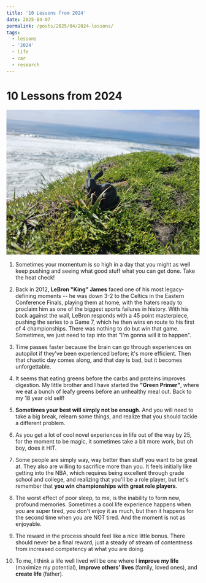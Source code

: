 ```yaml
---
title: '10 Lessons from 2024'
date: 2025-04-07
permalink: /posts/2025/04/2024-lessons/
tags:
  - lessons
  - '2024'
  - life
  - car
  - research
---
```


# 10 Lessons from 2024

<img src="/files/bunny_images/bunny1.jpg" alt="Bunny"> 

1. Sometimes your momentum is so high in a day that you might as well keep pushing and seeing what good stuff what you can get done. Take the heat check!

2. Back in 2012, <b>LeBron "King" James</b> faced one of his most legacy-defining moments -- he was down 3-2 to the Celtics in the Eastern Conference Finals, playing them at home, with the haters ready to proclaim him as one of the biggest sports failures in history. With his back against the wall, LeBron responds with a 45 point masterpiece, pushing the series to a Game 7, which he then wins en route to his first of 4 championships. There was nothing to do but win that game. Sometimes, we just need to tap into that "I'm gonna will it to happen".

3. Time passes faster because the brain can go through experiences on autopilot if they've been experienced before; it's more efficient. Then that chaotic day comes along, and that day is bad, but it becomes unforgettable. 

4. It seems that eating greens before the carbs and proteins improves digestion. My little brother and I have started the <b>"Green Primer"</b>, where we eat a bunch of leafy greens before an unhealthy meal out. Back to my 18 year old self!

5. <b>Sometimes your best will simply not be enough</b>. And you will need to take a big break, relearn some things, and realize that you should tackle a different problem.

6. As you get a lot of cool novel experiences in life out of the way by 25, for the moment to be magic, it sometimes take a bit more work, but oh boy, does it HIT. 

7. Some people are simply way, way better than stuff you want to be great at. They also are willing to sacrifice more than you. It feels initially like getting into the NBA, which requires being excellent through grade school and college,  and realizing that you'll be a role player, but let's remember that <b>you win championships with great role players</b>.

8. The worst effect of poor sleep, to me, is the inability to form new, profound memories. Sometimes a cool life experience happens when you are super tired, you don't enjoy it as much, but then it happens for the second time when you are NOT tired. And the moment is not as enjoyable.


9. The reward in the process should feel like a nice little bonus. There should never be a final reward, just a steady of stream of contentness from increased competency at what you are doing.

10. To me, I think a life well lived will be one where I <b>improve my life</b> (maximize my potential), <b>improve others' lives </b> (family, loved ones), and <b>create life </b>(father).
